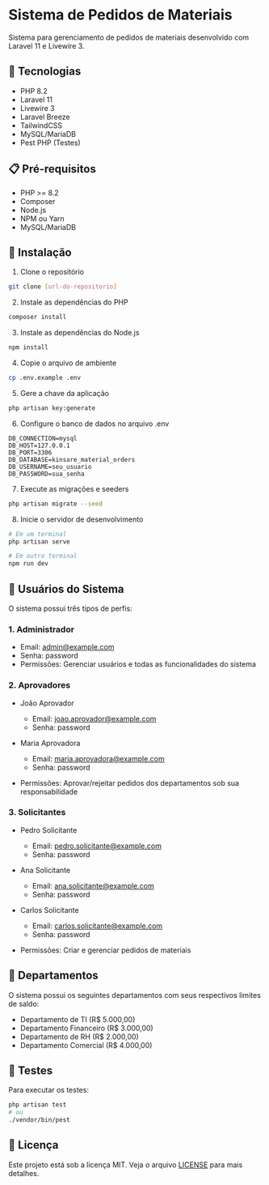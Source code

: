 # Sistema de Pedidos de Materiais

Sistema para gerenciamento de pedidos de materiais desenvolvido com Laravel 11 e Livewire 3.

## 🚀 Tecnologias

- PHP 8.2
- Laravel 11
- Livewire 3
- Laravel Breeze
- TailwindCSS
- MySQL/MariaDB
- Pest PHP (Testes)

## 📋 Pré-requisitos

- PHP >= 8.2
- Composer
- Node.js
- NPM ou Yarn
- MySQL/MariaDB

## 🔧 Instalação

1. Clone o repositório
```bash
git clone [url-do-repositorio]
```

2. Instale as dependências do PHP
```bash
composer install
```

3. Instale as dependências do Node.js
```bash
npm install
```

4. Copie o arquivo de ambiente
```bash
cp .env.example .env
```

5. Gere a chave da aplicação
```bash
php artisan key:generate
```

6. Configure o banco de dados no arquivo .env
```env
DB_CONNECTION=mysql
DB_HOST=127.0.0.1
DB_PORT=3306
DB_DATABASE=kinsare_material_orders
DB_USERNAME=seu_usuario
DB_PASSWORD=sua_senha
```

7. Execute as migrações e seeders
```bash
php artisan migrate --seed
```

8. Inicie o servidor de desenvolvimento
```bash
# Em um terminal
php artisan serve

# Em outro terminal
npm run dev
```

## 👥 Usuários do Sistema

O sistema possui três tipos de perfis:

### 1. Administrador
- Email: admin@example.com
- Senha: password
- Permissões: Gerenciar usuários e todas as funcionalidades do sistema

### 2. Aprovadores
- João Aprovador
  - Email: joao.aprovador@example.com
  - Senha: password
  
- Maria Aprovadora
  - Email: maria.aprovadora@example.com
  - Senha: password
  
- Permissões: Aprovar/rejeitar pedidos dos departamentos sob sua responsabilidade

### 3. Solicitantes
- Pedro Solicitante
  - Email: pedro.solicitante@example.com
  - Senha: password
  
- Ana Solicitante
  - Email: ana.solicitante@example.com
  - Senha: password
  
- Carlos Solicitante
  - Email: carlos.solicitante@example.com
  - Senha: password
  
- Permissões: Criar e gerenciar pedidos de materiais

## 🏢 Departamentos

O sistema possui os seguintes departamentos com seus respectivos limites de saldo:

- Departamento de TI (R$ 5.000,00)
- Departamento Financeiro (R$ 3.000,00)
- Departamento de RH (R$ 2.000,00)
- Departamento Comercial (R$ 4.000,00)

## 🧪 Testes

Para executar os testes:

```bash
php artisan test
# ou
./vendor/bin/pest
```

## 📝 Licença

Este projeto está sob a licença MIT. Veja o arquivo [LICENSE](LICENSE) para mais detalhes.
